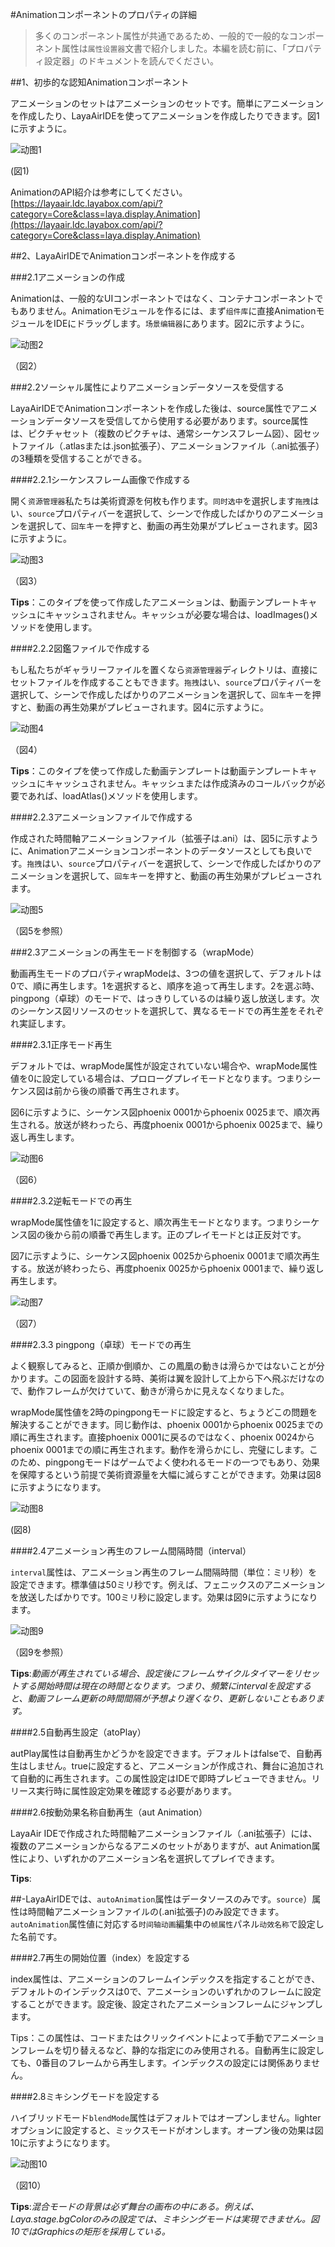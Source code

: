 #Animationコンポーネントのプロパティの詳細

>多くのコンポーネント属性が共通であるため、一般的で一般的なコンポーネント属性は`属性设置器`文書で紹介しました。本編を読む前に、「プロパティ設定器」のドキュメントを読んでください。



##1、初歩的な認知Animationコンポーネント

アニメーションのセットはアニメーションのセットです。簡単にアニメーションを作成したり、LayaAirIDEを使ってアニメーションを作成したりできます。図1に示すように。

![动图1](img/1.gif) 


(図1)

AnimationのAPI紹介は参考にしてください。[https://layaair.ldc.layabox.com/api/?category=Core&class=laya.display.Animation](https://layaair.ldc.layabox.com/api/?category=Core&class=laya.display.Animation)



##2、LayaAirIDEでAnimationコンポーネントを作成する

###2.1アニメーションの作成

Animationは、一般的なUIコンポーネントではなく、コンテナコンポーネントでもありません。Animationモジュールを作るには、まず`组件库`に直接AnimationモジュールをIDEにドラッグします。`场景编辑器`にあります。図2に示すように。

![动图2](img/2.gif) 


（図2）




###2.2ソーシャル属性によりアニメーションデータソースを受信する

LayaAirIDEでAnimationコンポーネントを作成した後は、source属性でアニメーションデータソースを受信してから使用する必要があります。source属性は、ピクチャセット（複数のピクチャは、通常シーケンスフレーム図）、図セットファイル（.atlasまたは.json拡張子）、アニメーションファイル（.ani拡張子）の3種類を受信することができる。

####2.2.1シーケンスフレーム画像で作成する

開く`资源管理器`私たちは美術資源を何枚も作ります。`同时选中`を選択します`拖拽`はい、`source`プロパティバーを選択して、シーンで作成したばかりのアニメーションを選択して、`回车`キーを押すと、動画の再生効果がプレビューされます。図3に示すように。

![动图3](img/3.gif) 


（図3）

**Tips**：このタイプを使って作成したアニメーションは、動画テンプレートキャッシュにキャッシュされません。キャッシュが必要な場合は、loadImages()メソッドを使用します。

####2.2.2図鑑ファイルで作成する

もし私たちがギャラリーファイルを置くなら`资源管理器`ディレクトリは、直接にセットファイルを作成することもできます。`拖拽`はい、`source`プロパティバーを選択して、シーンで作成したばかりのアニメーションを選択して、`回车`キーを押すと、動画の再生効果がプレビューされます。図4に示すように。

![动图4](img/4.gif) 


（図4）

**Tips**：このタイプを使って作成した動画テンプレートは動画テンプレートキャッシュにキャッシュされません。キャッシュまたは作成済みのコールバックが必要であれば、loadAtlas()メソッドを使用します。

####2.2.3アニメーションファイルで作成する

作成された時間軸アニメーションファイル（拡張子は.ani）は、図5に示すように、Animationアニメーションコンポーネントのデータソースとしても良いです。`拖拽`はい、`source`プロパティバーを選択して、シーンで作成したばかりのアニメーションを選択して、`回车`キーを押すと、動画の再生効果がプレビューされます。

![动图5](img/5.gif) 


（図5を参照）

###2.3アニメーションの再生モードを制御する（wrapMode）

動画再生モードのプロパティwrapModeは、3つの値を選択して、デフォルトは0で、順に再生します。1を選択すると、順序を追って再生します。2を選ぶ時、pingpong（卓球）のモードで、はっきりしているのは繰り返し放送します。次のシーケンス図リソースのセットを選択して、異なるモードでの再生差をそれぞれ実証します。

####2.3.1正序モード再生

デフォルトでは、wrapMode属性が設定されていない場合や、wrapMode属性値を0に設定している場合は、プロローグプレイモードとなります。つまりシーケンス図は前から後の順番で再生されます。

図6に示すように、シーケンス図phoenix 0001からphoenix 0025まで、順次再生される。放送が終わったら、再度phoenix 0001からphoenix 0025まで、繰り返し再生します。

![动图6](img/6.gif) 


（図6）

####2.3.2逆転モードでの再生

wrapMode属性値を1に設定すると、順次再生モードとなります。つまりシーケンス図の後から前の順番で再生します。正のプレイモードとは正反対です。

図7に示すように、シーケンス図phoenix 0025からphoenix 0001まで順次再生する。放送が終わったら、再度phoenix 0025からphoenix 0001まで、繰り返し再生します。


![动图7](img/7.gif) 


（図7）

####2.3.3 pingpong（卓球）モードでの再生

よく観察してみると、正順か倒順か、この鳳凰の動きは滑らかではないことが分かります。この図面を設計する時、美術は翼を設計して上から下へ飛ぶだけなので、動作フレームが欠けていて、動きが滑らかに見えなくなりました。

wrapMode属性値を2時のpingpongモードに設定すると、ちょうどこの問題を解決することができます。同じ動作は、phoenix 0001からphoenix 0025までの順に再生されます。直接phoenix 0001に戻るのではなく、phoenix 0024からphoenix 0001までの順に再生されます。動作を滑らかにし、完璧にします。このため、pingpongモードはゲームでよく使われるモードの一つでもあり、効果を保障するという前提で美術資源量を大幅に減らすことができます。効果は図8に示すようになります。

![动图8](img/8.gif) 


(図8)

####2.4アニメーション再生のフレーム間隔時間（interval）

`interval`属性は、アニメーション再生のフレーム間隔時間（単位：ミリ秒）を設定できます。標準値は50ミリ秒です。例えば、フェニックスのアニメーションを放送したばかりです。100ミリ秒に設定します。効果は図9に示すようになります。


![动图9](img/9.gif) 


（図9を参照）

**Tips**:*動画が再生されている場合、設定後にフレームサイクルタイマーをリセットする開始時間は現在の時間となります。つまり、頻繁にintervalを設定すると、動画フレーム更新の時間間隔が予想より遅くなり、更新しないこともあります。*



####2.5自動再生設定（atoPlay）

autPlay属性は自動再生かどうかを設定できます。デフォルトはfalseで、自動再生はしません。trueに設定すると、アニメーションが作成され、舞台に追加されて自動的に再生されます。この属性設定はIDEで即時プレビューできません。リリース実行時に属性設定効果を確認する必要があります。



####2.6按動効果名称自動再生（aut Animation）

LayaAir IDEで作成された時間軸アニメーションファイル（.ani拡張子）には、複数のアニメーションからなるアニメのセットがありますが、aut Animation属性により、いずれかのアニメーション名を選択してプレイできます。

**Tips**:

##-LayaAirIDEでは、`autoAnimation`属性はデータソースのみです。`source`）属性は時間軸アニメーションファイルの(.ani拡張子)のみ設定できます。 `autoAnimation`属性値に対応する`时间轴动画`編集中の`帧属性`パネル`动效名称`で設定した名前です。



####2.7再生の開始位置（index）を設定する

index属性は、アニメーションのフレームインデックスを指定することができ、デフォルトのインデックスは0で、アニメーションのいずれかのフレームに設定することができます。設定後、設定されたアニメーションフレームにジャンプします。

Tips：この属性は、コードまたはクリックイベントによって手動でアニメーションフレームを切り替えるなど、静的な指定にのみ使用される。自動再生に設定しても、0番目のフレームから再生します。インデックスの設定には関係ありません。



####2.8ミキシングモードを設定する

ハイブリッドモード`blendMode`属性はデフォルトではオープンしません。lighterオプションに設定すると、ミックスモードがオンします。オープン後の効果は図10に示すようになります。

![动图10](img/10.gif) <br />


（図10）

**Tips**:*混合モードの背景は必ず舞台の画布の中にある。例えば、Laya.stage.bgColorのみの設定では、ミキシングモードは実現できません。図10ではGraphicsの矩形を採用している。*



